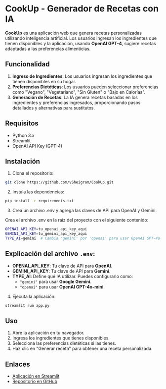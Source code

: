 # CookUp - Generador de Recetas con IA

**CookUp** es una aplicación web que genera recetas personalizadas utilizando inteligencia artificial. Los usuarios ingresan los ingredientes que tienen disponibles y la aplicación, usando **OpenAI GPT-4**, sugiere recetas adaptadas a las preferencias alimenticias.

## Funcionalidad

1. **Ingreso de Ingredientes**: Los usuarios ingresan los ingredientes que tienen disponibles en su hogar.
2. **Preferencias Dietéticas**: Los usuarios pueden seleccionar preferencias como "Vegano", "Vegetariano", "Sin Gluten" o "Bajo en Calorías".
3. **Generación de Recetas**: La IA genera recetas basadas en los ingredientes y preferencias ingresados, proporcionando pasos detallados y alternativas para sustitutos.

## Requisitos

- Python 3.x
- Streamlit
- OpenAI API Key (GPT-4)

## Instalación

1. Clona el repositorio:
  ```bash
  git clone https://github.com/vSheigram/CookUp.git
  ```
2. Instala las dependencias:
  ```bash
  pip install -r requirements.txt
  ```
3. Crea un archivo .env y agrega las claves de API para OpenAI y Gemini:

Crea el archivo .env en la raíz del proyecto con el siguiente contenido:
  ```bash
  OPENAI_API_KEY=tu_openai_api_key_aqui
  GEMINI_API_KEY=tu_gemini_api_key_aqui
  TYPE_AI=gemini  # Cambia 'gemini' por 'openai' para usar OpenAI GPT-4o-mini
  ```
## Explicación del archivo `.env`:

- **OPENAI_API_KEY**: Tu clave de API para **OpenAI**.
- **GEMINI_API_KEY**: Tu clave de API para **Gemini**.
- **TYPE_AI**: Define qué IA utilizar. Puedes configurarlo como:
  - `"gemini"` para usar **Google Gemini**.
  - `"openai"` para usar **OpenAI GPT-4o-mini**.

4. Ejecuta la aplicación:
  ```bash
  streamlit run app.py
  ```

## Uso

1. Abre la aplicación en tu navegador.
2. Ingresa los ingredientes que tienes disponibles.
3. Selecciona las preferencias dietéticas si las tienes.
4. Haz clic en "Generar receta" para obtener una receta personalizada.


## Enlaces

- [Aplicación en Streamlit](https://cookup-tp-final.streamlit.app/)
- [Repositorio en GitHub](https://github.com/vSheigram/CookUp)
